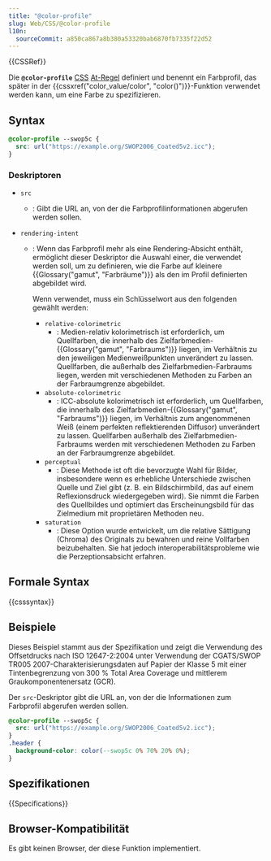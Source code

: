 ```yaml
---
title: "@color-profile"
slug: Web/CSS/@color-profile
l10n:
  sourceCommit: a850ca867a8b380a53320bab6870fb7335f22d52
---
```


{{CSSRef}}

Die **`@color-profile`** [CSS](/de/docs/Web/CSS) [At-Regel](/de/docs/Web/CSS/CSS_syntax/At-rule) definiert und benennt ein Farbprofil, das später in der {{cssxref("color_value/color", "color()")}}-Funktion verwendet werden kann, um eine Farbe zu spezifizieren.

## Syntax

```css
@color-profile --swop5c {
  src: url("https://example.org/SWOP2006_Coated5v2.icc");
}
```

### Deskriptoren

- `src`
  - : Gibt die URL an, von der die Farbprofilinformationen abgerufen werden sollen.
- `rendering-intent`

  - : Wenn das Farbprofil mehr als eine Rendering-Absicht enthält, ermöglicht dieser Deskriptor die Auswahl einer, die verwendet werden soll, um zu definieren, wie die Farbe auf kleinere {{Glossary("gamut", "Farbräume")}} als den im Profil definierten abgebildet wird.

    Wenn verwendet, muss ein Schlüsselwort aus den folgenden gewählt werden:

    - `relative-colorimetric`
      - : Medien-relativ kolorimetrisch ist erforderlich, um Quellfarben, die innerhalb des Zielfarbmedien-{{Glossary("gamut", "Farbraums")}} liegen, im Verhältnis zu den jeweiligen Medienweißpunkten unverändert zu lassen. Quellfarben, die außerhalb des Zielfarbmedien-Farbraums liegen, werden mit verschiedenen Methoden zu Farben an der Farbraumgrenze abgebildet.
    - `absolute-colorimetric`
      - : ICC-absolute kolorimetrisch ist erforderlich, um Quellfarben, die innerhalb des Zielfarbmedien-{{Glossary("gamut", "Farbraums")}} liegen, im Verhältnis zum angenommenen Weiß (einem perfekten reflektierenden Diffusor) unverändert zu lassen. Quellfarben außerhalb des Zielfarbmedien-Farbraums werden mit verschiedenen Methoden zu Farben an der Farbraumgrenze abgebildet.
    - `perceptual`
      - : Diese Methode ist oft die bevorzugte Wahl für Bilder, insbesondere wenn es erhebliche Unterschiede zwischen Quelle und Ziel gibt (z. B. ein Bildschirmbild, das auf einem Reflexionsdruck wiedergegeben wird). Sie nimmt die Farben des Quellbildes und optimiert das Erscheinungsbild für das Zielmedium mit proprietären Methoden neu.
    - `saturation`
      - : Diese Option wurde entwickelt, um die relative Sättigung (Chroma) des Originals zu bewahren und reine Vollfarben beizubehalten. Sie hat jedoch interoperabilitätsprobleme wie die Perzeptionsabsicht erfahren.

## Formale Syntax

{{csssyntax}}

## Beispiele

Dieses Beispiel stammt aus der Spezifikation und zeigt die Verwendung des Offsetdrucks nach ISO 12647-2:2004 unter Verwendung der CGATS/SWOP TR005 2007-Charakterisierungsdaten auf Papier der Klasse 5 mit einer Tintenbegrenzung von 300 % Total Area Coverage und mittlerem Graukomponentenersatz (GCR).

Der `src`-Deskriptor gibt die URL an, von der die Informationen zum Farbprofil abgerufen werden sollen.

```css
@color-profile --swop5c {
  src: url("https://example.org/SWOP2006_Coated5v2.icc");
}
.header {
  background-color: color(--swop5c 0% 70% 20% 0%);
}
```

## Spezifikationen

{{Specifications}}

## Browser-Kompatibilität

Es gibt keinen Browser, der diese Funktion implementiert.
